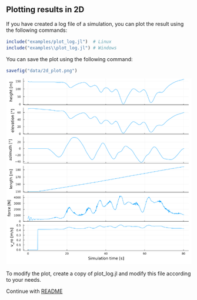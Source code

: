 ## Plotting results in 2D

If you have created a log file of a simulation, you can plot the result using the following commands:

```julia
include("examples/plot_log.jl")  # Linux
include("examples\\plot_log.jl") # Windows
```

You can save the plot using the following command:
```julia
savefig("data/2d_plot.png")
```
<p align="center"><img src="2d_plot.png" width="600" /></p>

To modify the plot, create a copy of plot_log.jl and modify this file according to your needs.

Continue with [README](../README.md)